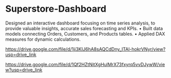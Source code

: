 # Superstore-Dashboard
Designed an interactive  dashboard focusing on time series analysis, to provide valuable insights, accurate sales forecasting and KPIs.
•	Built data models connecting Orders, Customers, and Products tables.
•	Applied DAX measures for dynamic calculations.

https://drive.google.com/file/d/1ji3KIJ6hA8sAQCdDny_ITAl-hokrVNyr/view?usp=drive_link

https://drive.google.com/file/d/1Qf2HZtNitXgHulMrX73fxyrq5vvDJywW/view?usp=drive_link 
